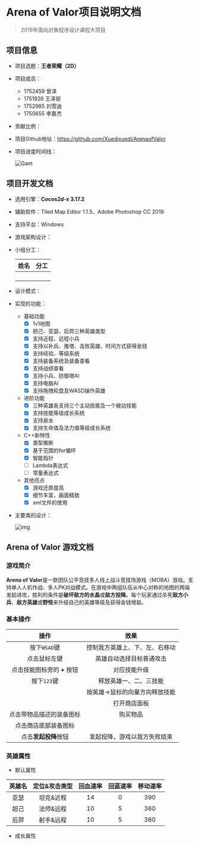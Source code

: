 # Arena of Valor项目说明文档

> 2019年面向对象程序设计课程大项目

## 项目信息

+ 项目选题：**王者荣耀（2D）**

+ 项目成员：

  + 1752459 曾泽
  + 1751926 王泽钜
  + 1752985 刘雪迪
  + 1750655 李嘉杰

+ 贡献比例：

+ 项目Github地址：<https://github.com/Xuedixuedi/ArenaofValor>

+ 项目进度时间线：

  ![Gant](D:\LxdThings\Study\cocos\testPictures\Gant.png)

## 项目开发文档

+ 选用引擎：**Cocos2d-x 3.17.2**

+ 辅助软件：Tiled Map Editor 1.1.5、Adobe Photoshop CC 2019

+ 支持平台：Windows

+ 游戏架构设计：

+ 小组分工：

  | 姓名 | 分工 |
  | :--: | :--: |
  |      |      |
  |      |      |
  |      |      |
  |      |      |

+ 设计模式：

+ 实现的功能：

  + 基础功能
    - [x] 1v1地图
    - [x] 妲己、亚瑟、后羿三种英雄类型
    - [x] 支持近程、远程小兵
    - [x] 支持以补兵、推塔、击败英雄、时间方式获得金钱
    - [x] 支持经验、等级系统
    - [x] 支持装备系统及装备查看
    - [x] 支持战绩查看
    - [x] 支持小兵、防御塔AI
    - [x] 支持电脑AI
    - [x] 支持拖拽轮盘及WASD操作英雄
  + 进阶功能
    + [x] 三种英雄各支持三个主动技能及一个被动技能
    + [x] 支持技能等级成长系统
    + [x] 支持泉水
    + [x] 支持生命值及法力值等级成长系统
  + C++新特性
    + [x] 类型推断
    + [x] 基于范围的for循环
    + [x] 智能指针
    + [ ] Lambda表达式
    + [ ] 常量表达式
  + 其他亮点
    + [x] 游戏还原度高
    + [x] 细节丰富，画面精致
    + [x] xml文件的使用

+ 主要类的设计：

  ![img](file:///D:\LxdThings\Study\cocos\testPictures\ClassActoronly.png)





## Arena of Valor 游戏文档

### 游戏简介

**Arena of Valor**是一款团队公平竞技多人线上战斗竞技场游戏（MOBA）游戏。支持单人人机作战、多人PK对战模式。在游戏中两组队伍从中心对称的地图的两端发起进攻，胜利的条件是**破坏敌方的水晶**或**敌方投降**。每个玩家通过杀死**敌方小兵**、**敌方英雄**或**野怪**来升级自己的英雄等级及获得金钱增益。

### 基本操作

|            操作             |              效果              |
| :-------------------------: | :----------------------------: |
|        按下`WSAD`键         | 控制我方英雄上、下、左、右移动 |
|        点击鼠标左键         |    英雄自动选择目标普通攻击    |
| 点击技能图标旁的 **+** 按钮 |          对应技能升级          |
|         按下`123`键         |     释放英雄一、二、三技能     |
|                             | 按英雄->鼠标的向量方向释放技能 |
|                             |          打开商店面板          |
|  点击带物品描述的装备图标   |            购买物品            |
|    点击商店底部装备图标     |                                |
|    点击**发起投降**按钮     |  发起投降，游戏以我方失败结束  |

### 英雄属性

+ 默认属性

| 英雄名 | 定位&攻击类型 | 回血速率 | 回蓝速率 | 移动速率 |
| :----: | :-----------: | :------: | :------: | :------: |
|  亚瑟  |   坦克&近程   |    14    |    0     |   390    |
|  妲己  |   法师&远程   |    10    |    5     |   360    |
|  后羿  |   射手&远程   |    10    |    5     |   360    |

+ 成长属性

